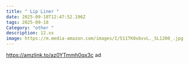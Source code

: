 ```yaml
---
title: " Lip Liner "
date: 2025-09-18T12:47:52.196Z
tags: 2025-09-18
Category: "other "
description: 12.xx
image: https://m.media-amazon.com/images/I/511TK0xbvvL._SL1200_.jpg
---
```

https://amzlink.to/az0YTmmh0qx3c  ad